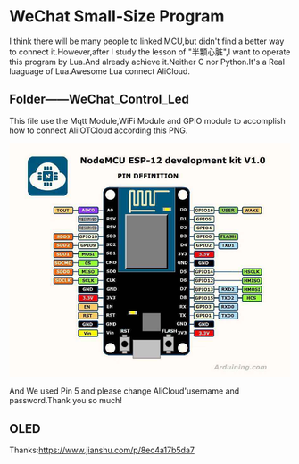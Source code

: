 # WeChat Small-Size Program
I think there will be many people to linked MCU,but didn't find a better way to connect it.However,after I study the lesson of "半颗心脏",I 
want to operate this program by Lua.And already achieve it.Neither C nor Python.It's a Real luaguage of Lua.Awesome Lua connect AliCloud.

## Folder——WeChat_Control_Led
This file use the Mqtt Module,WiFi Module and GPIO module to accomplish how to connect AliIOTCloud according this PNG.

![ESP8266node](https://github.com/dreamofTaotao/ESP8266NodeMCU-LUA/blob/master/WeChat-Link-NodeMCU/WeChat_Control_LED/NodeMCU%E5%BC%95%E8%84%9A%E5%9B%BE.jfif)

And We used Pin 5 and please change AliCloud'username and password.Thank you so much!

## OLED
Thanks:https://www.jianshu.com/p/8ec4a17b5da7
